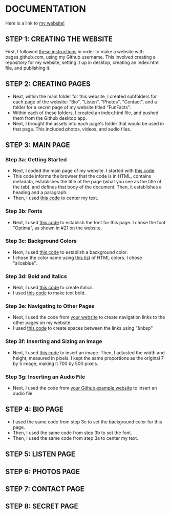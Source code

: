 # DOCUMENTATION

Here is a link to [my website!](https://claire-mayfield.github.io/)

## STEP 1: CREATING THE WEBSITE
First, I followed [these instructions](https://pages.github.com/) in order to make a website with pages.github.com, using my Github username. This involved creating a repository for my website, setting it up in desktop, creating an index.html file, and publishing it. 

## STEP 2: CREATING PAGES
- Next, within the main folder for this website, I created subfolders for each page of the website: "Bio", "Listen", "Photos", "Contact", and a folder for a secret page of my website titled "FunFacts".
- Within each of these folders, I created an index.html file, and pushed them from the Github desktop app. 
- Next, I brought the assets into each page's folder that would be used in that page. This included photos, videos, and audio files. 

## STEP 3: MAIN PAGE
### Step 3a: Getting Started
- Next, I coded the main page of my website. I started with [this code](https://www.w3schools.com/html/tryit.asp?filename=tryhtml_default). 
- This code informs the browser that the code is in HTML, contains metadata, establishes the title of the page (what you see as the title of the tab), and defines that body of the document. Then, it establishes a heading and a paragraph.
- Then, I used [this code](https://www.w3schools.com/tags/tag_center.ASP) to center my text.

### Step 3b: Fonts
- Next, I used [this code](https://blog.hubspot.com/website/web-safe-html-css-fonts) to establish the font for this page. I chose the font "Optima", as shown in #21 on the website.  

### Step 3c: Background Colors
- Next, I used [this code](https://www.w3schools.com/html/tryit.asp?filename=tryhtml_color_background) to establish a background color. 
- I chose the color name using [this list](https://www.w3schools.com/tags/ref_colornames.asp) of HTML colors. I chose "aliceblue".

### Step 3d: Bold and Italics 
- Next, I used [this code](https://www.shecodes.io/athena/20369-how-to-make-text-italics-in-html#google_vignette) to create italics. 
- I used [this code](https://www.shecodes.io/athena/9207-making-text-bold-in-html#:~:text=To%20make%20text%20bold%20in%20HTML%2C%20you%20can%20use%20the,the%20text%20inside%20them%20bold.) to make text bold. 

### Step 3e: Navigating to Other Pages
- Next, I used the code from [your website](https://racheldevorah.studio/) to create navigation links to the other pages on my website. 
- I used [this code](https://www.w3schools.com/html/html_entities.asp) to create spaces between the links using "&nbsp" 

### Step 3f: Inserting and Sizing an Image
- Next, I used [this code](https://www.w3schools.com/html/tryit.asp?filename=tryhtml_images_attributes) to insert an image. Then, I adjusted the width and height, measured in pixels. I kept the same proportions as the original 7 by 5 image, making it 700 by 500 pixels.

### Step 3g: Inserting an Audio File
- Next, I used the code from [your Github example website](https://rdwrome.github.io/) to insert an audio file. 

## STEP 4: BIO PAGE
- I used the same code from step 3c to set the background color for this page. 
- Then, I used the same code from step 3b to set the font.
- Then, I used the same code from step 3a to center my text. 



## STEP 5: LISTEN PAGE

## STEP 6: PHOTOS PAGE

## STEP 7: CONTACT PAGE

## STEP 8: SECRET PAGE